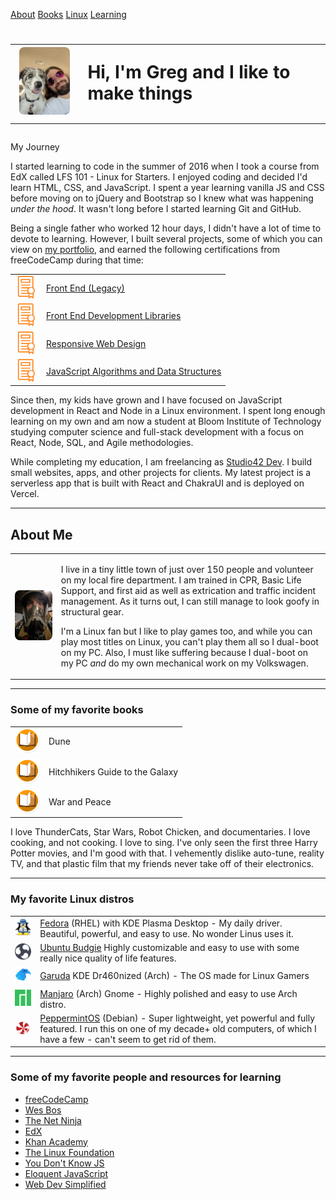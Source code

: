 [About](#about)
[Books](#books)
[Linux](#linux)
[Learning](#learning)

# <table style="border-spacing: 4px" width="100%"><tr><td><img src="assets/dog_selfie.jpg" width="120px" style="border-radius: 8px" /></td><td>Hi, I'm Greg and I like to make things</td></tr></table>

My Journey


I started learning to code in the summer of 2016 when I took a course from EdX called LFS 101 - Linux for Starters. I enjoyed coding and decided I'd learn HTML, CSS, and JavaScript. I spent a year learning vanilla JS and CSS before moving on to jQuery and Bootstrap so I knew what was happening _under the hood_. It wasn't long before I started learning Git and GitHub.

Being a single father who worked 12 hour days, I didn't have a lot of time to devote to learning. However, I built several projects, some of which you can view on [my portfolio](https://portfolio.studio42dev.com), and earned the following certifications from freeCodeCamp during that time:

<table style="border-spacing: 4px" width="100%">
<tbody>
<tr>
<td>
<img
              src="assets/certificate.svg"
              style="height: 36px"
              alt="certificate icon"
            />
</td>
<td>
<a
              href="https://www.freecodecamp.org/certification/bus42/legacy-front-end"
              >Front End (Legacy)</a
            >
</td>
</tr>
<tr>
<td>
<img
              src="assets/certificate.svg"
              style="height: 36px"
              alt="certificate icon"
            />
</td>
<td>
<a
              href="https://www.freecodecamp.org/certification/bus42/front-end-development-libraries"
              >Front End Development Libraries</a
            >
</td>
</tr>
<tr>
<td>
<img
              src="assets/certificate.svg"
              style="height: 36px"
              alt="certificate icon"
            />
</td>
<td>
<a
              href="https://www.freecodecamp.org/certification/bus42/responsive-web-design"
              >Responsive Web Design</a
            >
</td>
</tr>
<tr>
<td>
<img
              src="assets/certificate.svg"
              style="height: 36px"
              alt="certificate icon"
            />
</td>
<td>
<a
              href="https://www.freecodecamp.org/certification/bus42/javascript-algorithms-and-data-structures"
              >JavaScript Algorithms and Data Structures</a
            >
</td>
</tr>
</tbody>
</table>
Since then, my kids have grown and I have focused on JavaScript development in React and Node in a Linux environment. I spent long enough learning on my own and am now a student at Bloom Institute of Technology studying computer science and full-stack development with a focus on React, Node, SQL, and Agile methodologies.

While completing my education, I am freelancing as [Studio42 Dev](https://studio42dev.com). I build small websites, apps, and other projects for clients. My latest project is a serverless app that is built with React and ChakraUI and is deployed on Vercel.
<a name="about"></a>

---
## About Me

<table style="border-spacing: 4px" width="100%">
    <tbody>
        <tr>
            <td>
                <img
                  src="assets/SCBAwhat.jpeg"
                  width="300px"
                  style="border-radius: 8px"
                />
            </td>
            <td>
                <p>
                I live in a tiny little town of just over 150 people and volunteer
                on my local fire department. I am trained in CPR, Basic Life
                Support, and first aid as well as extrication and traffic incident
                management. As it turns out, I can still manage to look goofy in
                structural gear.
                </p>
            <p>
              I'm a Linux fan but I like to play games too, and while you can
              play most titles on Linux, you can't play them all so I dual-boot
              on my PC. Also, I must like suffering because I dual-boot on my PC
              <em>and</em> do my own mechanical work on my Volkswagen.
            </p>
          </td>
        </tr>
    </tbody>
</table>
<a name="books"></a>

---

### Some of my favorite books

<table style="border-spacing: 4px" width="100%">
    <tbody>
        <tr>
          <td><img src="assets/book.png" alt="book icon" width="40px" /></td>
          <td>Dune</td>
        </tr>
        <tr>
          <td><img src="assets/book.png" alt="book icon" width="40px" /></td>
          <td>Hitchhikers Guide to the Galaxy</td>
        </tr>
        <tr>
          <td><img src="assets/book.png" alt="book icon" width="40px" /></td>
          <td>War and Peace</td>
        </tr>
    </tbody>
</table>

I love ThunderCats, Star Wars, Robot Chicken, and documentaries. I love cooking, and not cooking. I love to sing. I've only seen the first three Harry Potter movies, and I'm good with that. I vehemently dislike auto-tune, reality TV, and that plastic film that my friends never take off of their electronics.

<a name="linux"></a>

---

### My favorite Linux distros

<table style="border-spacing: 4px">
      <tbody>
        <tr>
          <td>
            <img
              src="assets/fedora.png"
              style="width: 80px; display: inline-block"
              alt="Fedora Linux Logo"
            />
          </td>
          <td>
            <a href="https://getfedora.org/">Fedora</a> (RHEL) with KDE Plasma
            Desktop - My daily driver. Beautiful, powerful, and easy to use. No
            wonder Linus uses it.
          </td>
        </tr>
        <tr>
          <td>
            <img
              src="assets/budgie.svg"
              style="width: 80px; display: inline-block"
              alt="Ubuntu Budgie Logo"
            />
          </td>
          <td>
            <a href="https://ubuntubudgie.org">Ubuntu Budgie</a> Highly
            customizable and easy to use with some really nice quality of life
            features.
          </td>
        </tr>
        <tr>
          <td>
            <img
              src="/assets/garuda.svg"
              style="width: 80px; display: inline-block"
              alt="Garuda Linux Logo"
            />
          </td>
          <td>
            <a href="https://garudalinux.org/index.html">Garuda</a> KDE
            Dr460nized (Arch) - The OS made for Linux Gamers
          </td>
        </tr>
        <tr>
          <td>
            <img
              src="/assets/manjaro.svg"
              style="width: 80px; display: inline-block"
              alt="Manjaro Linux logo"
            />
          </td>
          <td>
            <a href="https://manjaro.org/">Manjaro</a> (Arch) Gnome - Highly
            polished and easy to use Arch distro.
          </td>
        </tr>
        <tr>
          <td>
            <img
              src="/assets/peppermint.png"
              style="width: 80px; display: inline-block"
              alt="Peppermint OS logo"
            />
          </td>
          <td>
            <a href="https://peppermintos.com/">PeppermintOS</a> (Debian) -
            Super lightweight, yet powerful and fully featured. I run this on
            one of my decade+ old computers, of which I have a few - can't seem
            to get rid of them.
          </td>
        </tr>
      </tbody>
    </table>

<a name="learning"></a>

---

### Some of my favorite people and resources for learning

- [freeCodeCamp](https://www.freecodecamp.org)
- [Wes Bos](https://wesbos.com)
- [The Net Ninja](https://www.youtube.com/channel/UCW5YeuERMmlnqo4oq8vwUpg)
- [EdX](https://www.edx.org)
- [Khan Academy](https://www.khanacademy.org)
- [The Linux Foundation](https://www.linuxfoundation.org)
- [You Don't Know JS](https://github.com/getify/You-Dont-Know-JS)
- [Eloquent JavaScript](https://eloquentjavascript.net)
- [Web Dev Simplified](https://m.youtube.com/c/WebDevSimplified)
